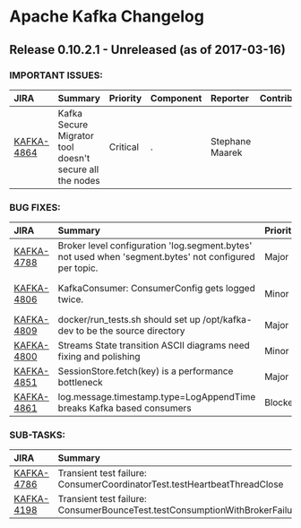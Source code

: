 
<!---
# Licensed to the Apache Software Foundation (ASF) under one
# or more contributor license agreements.  See the NOTICE file
# distributed with this work for additional information
# regarding copyright ownership.  The ASF licenses this file
# to you under the Apache License, Version 2.0 (the
# "License"); you may not use this file except in compliance
# with the License.  You may obtain a copy of the License at
#
#     http://www.apache.org/licenses/LICENSE-2.0
#
# Unless required by applicable law or agreed to in writing, software
# distributed under the License is distributed on an "AS IS" BASIS,
# WITHOUT WARRANTIES OR CONDITIONS OF ANY KIND, either express or implied.
# See the License for the specific language governing permissions and
# limitations under the License.
-->
# Apache Kafka Changelog

## Release 0.10.2.1 - Unreleased (as of 2017-03-16)



### IMPORTANT ISSUES:

| JIRA | Summary | Priority | Component | Reporter | Contributor |
|:---- |:---- | :--- |:---- |:---- |:---- |
| [KAFKA-4864](https://issues.apache.org/jira/browse/KAFKA-4864) | Kafka Secure Migrator tool doesn't secure all the nodes |  Critical | . | Stephane Maarek |  |


### BUG FIXES:

| JIRA | Summary | Priority | Component | Reporter | Contributor |
|:---- |:---- | :--- |:---- |:---- |:---- |
| [KAFKA-4788](https://issues.apache.org/jira/browse/KAFKA-4788) | Broker level configuration 'log.segment.bytes' not used when 'segment.bytes' not configured per topic. |  Major | log | Ciprian Pascu |  |
| [KAFKA-4806](https://issues.apache.org/jira/browse/KAFKA-4806) | KafkaConsumer: ConsumerConfig gets logged twice. |  Minor | clients, consumer, log | Marco Ebert |  |
| [KAFKA-4809](https://issues.apache.org/jira/browse/KAFKA-4809) | docker/run\_tests.sh should set up /opt/kafka-dev to be the source directory |  Major | . | Colin P. McCabe | Colin P. McCabe |
| [KAFKA-4800](https://issues.apache.org/jira/browse/KAFKA-4800) | Streams State transition ASCII diagrams need fixing and polishing |  Minor | streams | Eno Thereska | Clemens Valiente |
| [KAFKA-4851](https://issues.apache.org/jira/browse/KAFKA-4851) | SessionStore.fetch(key) is a performance bottleneck |  Major | streams | Damian Guy | Damian Guy |
| [KAFKA-4861](https://issues.apache.org/jira/browse/KAFKA-4861) | log.message.timestamp.type=LogAppendTime breaks Kafka based consumers |  Blocker | consumer | Dustin Cote | Ismael Juma |


### SUB-TASKS:

| JIRA | Summary | Priority | Component | Reporter | Contributor |
|:---- |:---- | :--- |:---- |:---- |:---- |
| [KAFKA-4786](https://issues.apache.org/jira/browse/KAFKA-4786) | Transient test failure: ConsumerCoordinatorTest.testHeartbeatThreadClose |  Major | . | Ismael Juma | Rajini Sivaram |
| [KAFKA-4198](https://issues.apache.org/jira/browse/KAFKA-4198) | Transient test failure: ConsumerBounceTest.testConsumptionWithBrokerFailures |  Major | . | Ismael Juma | Armin Braun |


